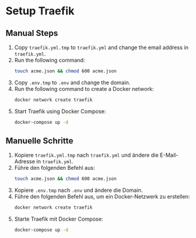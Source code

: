 # Setup Traefik

## Manual Steps

1. Copy `traefik.yml.tmp` to `traefik.yml` and change the email address in `traefik.yml`.
2. Run the following command:
   ```sh
   touch acme.json && chmod 600 acme.json
   ```
3. Copy `.env.tmp` to `.env` and change the domain.
4. Run the following command to create a Docker network:
   ```sh
   docker network create traefik
   ```
5. Start Traefik using Docker Compose:
   ```sh
   docker-compose up -d
   ```

## Manuelle Schritte

1. Kopiere `traefik.yml.tmp` nach `traefik.yml` und ändere die E-Mail-Adresse in `traefik.yml`.
2. Führe den folgenden Befehl aus:
   ```sh
   touch acme.json && chmod 600 acme.json
   ```
3. Kopiere `.env.tmp` nach `.env` und ändere die Domain.
4. Führe den folgenden Befehl aus, um ein Docker-Netzwerk zu erstellen:
   ```sh
   docker network create traefik
   ```
5. Starte Traefik mit Docker Compose:
   ```sh
   docker-compose up -d
   ```